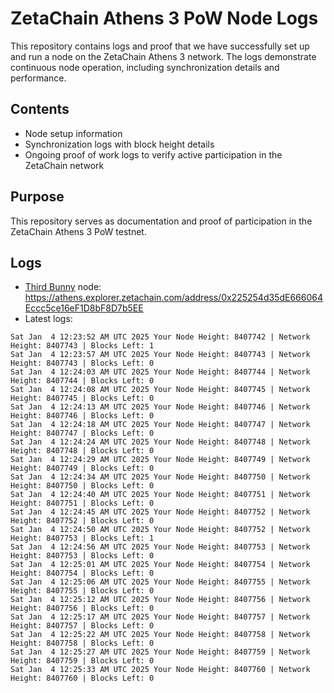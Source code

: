 # ZetaChain Athens 3 PoW Node Logs
This repository contains logs and proof that we have successfully set up and run a node on the ZetaChain Athens 3 network. The logs demonstrate continuous node operation, including synchronization details and performance.

## Contents
- Node setup information
- Synchronization logs with block height details
- Ongoing proof of work logs to verify active participation in the ZetaChain network

## Purpose
This repository serves as documentation and proof of participation in the ZetaChain Athens 3 PoW testnet.

## Logs

- [Third Bunny](https://thirdbunny.xyz/) node: https://athens.explorer.zetachain.com/address/0x225254d35dE666064Eccc5ce16eF1D8bF8D7b5EE
- Latest logs:
```
Sat Jan  4 12:23:52 AM UTC 2025 Your Node Height: 8407742 | Network Height: 8407743 | Blocks Left: 1
Sat Jan  4 12:23:57 AM UTC 2025 Your Node Height: 8407743 | Network Height: 8407743 | Blocks Left: 0
Sat Jan  4 12:24:03 AM UTC 2025 Your Node Height: 8407744 | Network Height: 8407744 | Blocks Left: 0
Sat Jan  4 12:24:08 AM UTC 2025 Your Node Height: 8407745 | Network Height: 8407745 | Blocks Left: 0
Sat Jan  4 12:24:13 AM UTC 2025 Your Node Height: 8407746 | Network Height: 8407746 | Blocks Left: 0
Sat Jan  4 12:24:18 AM UTC 2025 Your Node Height: 8407747 | Network Height: 8407747 | Blocks Left: 0
Sat Jan  4 12:24:24 AM UTC 2025 Your Node Height: 8407748 | Network Height: 8407748 | Blocks Left: 0
Sat Jan  4 12:24:29 AM UTC 2025 Your Node Height: 8407749 | Network Height: 8407749 | Blocks Left: 0
Sat Jan  4 12:24:34 AM UTC 2025 Your Node Height: 8407750 | Network Height: 8407750 | Blocks Left: 0
Sat Jan  4 12:24:40 AM UTC 2025 Your Node Height: 8407751 | Network Height: 8407751 | Blocks Left: 0
Sat Jan  4 12:24:45 AM UTC 2025 Your Node Height: 8407752 | Network Height: 8407752 | Blocks Left: 0
Sat Jan  4 12:24:50 AM UTC 2025 Your Node Height: 8407752 | Network Height: 8407753 | Blocks Left: 1
Sat Jan  4 12:24:56 AM UTC 2025 Your Node Height: 8407753 | Network Height: 8407753 | Blocks Left: 0
Sat Jan  4 12:25:01 AM UTC 2025 Your Node Height: 8407754 | Network Height: 8407754 | Blocks Left: 0
Sat Jan  4 12:25:06 AM UTC 2025 Your Node Height: 8407755 | Network Height: 8407755 | Blocks Left: 0
Sat Jan  4 12:25:12 AM UTC 2025 Your Node Height: 8407756 | Network Height: 8407756 | Blocks Left: 0
Sat Jan  4 12:25:17 AM UTC 2025 Your Node Height: 8407757 | Network Height: 8407757 | Blocks Left: 0
Sat Jan  4 12:25:22 AM UTC 2025 Your Node Height: 8407758 | Network Height: 8407758 | Blocks Left: 0
Sat Jan  4 12:25:27 AM UTC 2025 Your Node Height: 8407759 | Network Height: 8407759 | Blocks Left: 0
Sat Jan  4 12:25:33 AM UTC 2025 Your Node Height: 8407760 | Network Height: 8407760 | Blocks Left: 0
```
